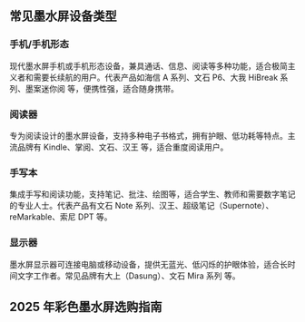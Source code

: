 ## 常见墨水屏设备类型

### 手机/手机形态
现代墨水屏手机或手机形态设备，兼具通话、信息、阅读等多种功能，适合极简主义者和需要长续航的用户。代表产品如海信 A 系列、文石 P6、大我 HiBreak 系列、墨案迷你阅 等，便携性强，适合随身携带。

### 阅读器
专为阅读设计的墨水屏设备，支持多种电子书格式，拥有护眼、低功耗等特点。主流品牌有 Kindle、掌阅、文石、汉王 等，适合重度阅读用户。

### 手写本
集成手写和阅读功能，支持笔记、批注、绘图等，适合学生、教师和需要数字笔记的专业人士。代表产品有文石 Note 系列、汉王、超级笔记（Supernote）、reMarkable、索尼 DPT 等。

### 显示器
墨水屏显示器可连接电脑或移动设备，提供无蓝光、低闪烁的护眼体验，适合长时间文字工作者。常见品牌有大上（Dasung）、文石 Mira 系列 等。

## 2025 年彩色墨水屏选购指南
